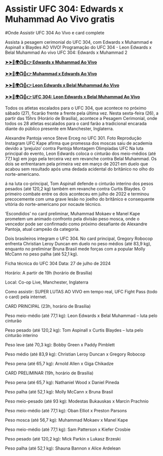 # Assistir UFC 304: Edwards x Muhammad Ao Vivo gratis

#Onde Assistir UFC 304 Ao Vivo e card complete

Assista à pesagem cerimonial do UFC 304, com Edwards x Muhammad e Aspinall x Blaydes AO VIVO! Programação do UFC 304 - Leon Edwards x Belal Muhammad Ao vivo UFC 304: Edwards x Muhammad 2

**[➤➤🔴🌍📺📱👉 Edwards x Muhammad Ao Vivo](https://cutt.ly/0elpHBe8)**

**[➤➤🔴🌍📺📱👉 Muhammad x Edwards Ao Vivo](https://cutt.ly/0elpHBe8)**

**[➤➤🔴🌍📺📱👉 Leon Edwards x Belal Muhammad Ao Vivo](https://cutt.ly/0elpHBe8)**

**[➤➤🔴🌍📺📱👉 UFC 304: Leon Edwards x Belal Muhammad Ao Vivo](https://cutt.ly/0elpHBe8)**

Todos os atletas escalados para o UFC 304, que acontece no próximo sábado (27), ficarão frente a frente pela última vez. Nesta sexta-feira (26), a partir das 15hrs (Horário de Brasília), acontece a Pesagem Cerimonial, onde todos os 28 atletas escalados para o card farão a tradicional encarada diante do público presente em Manchester, Inglaterra.

Alexandre Pantoja vence Steve Erceg no UFC 301. Foto Reprodução Instagram UFC Kape afirma que promessa dos moscas saiu de academia devido a ‘prejuízo’ contra Pantoja Montagem Olimpíadas UFC Na luta principal do evento, Leon Edwards coloca o cinturão dos meio-médios (até 77,1 kg) em jogo pela terceira vez em revanche contra Belal Muhammad. Os dois se enfrentaram pela primeira vez em março de 2021 em duelo que acabou sem resultado após uma dedada acidental do britânico no olho do norte-americano.

á na luta co-principal, Tom Aspinall defende o cinturão interino dos pesos pesados (até 120,2 kg) também em revanche contra Curtis Blaydes. O primeiro combate entre os dois aconteceu em julho de 2022 e terminou precocemente com uma grave lesão no joelho do britânico e consequente vitória do norte-americano por nocaute técnico.

‘Escondidos’ no card preliminar, Muhammad Mokaev e Manel Kape prometem um animado confronto pela divisão peso mosca, onde o vencedor pode ser confirmado como próximo desafiante de Alexandre Pantoja, atual campeão da categoria.

Dois brasileiros integram o UFC 304. No card principal, Gregory Robocop enfrenta Christian Leroy Duncan em duelo no peso médios (até 83,9 kg), enquanto no preliminar Bruna Brasil mede forças com a popular Molly McCann no peso palha (até 52,1 kg).

Ficha técnica do UFC 304 Data: 27 de julho de 2024

Horário: A partir de 19h (horário de Brasília)

Local: Co-op Live, Manchester, Inglaterra

Como assistir: SUPER LUTAS AO VIVO em tempo real, UFC Fight Pass (todo o card) pela internet.

CARD PRINCIPAL (23h, horário de Brasília)

Peso meio-médio (até 77,1 kg): Leon Edwards x Belal Muhammad – luta pelo cinturão

Peso pesado (até 120,2 kg): Tom Aspinall x Curtis Blaydes – luta pelo cinturão interino

Peso leve (até 70,3 kg): Bobby Green x Paddy Pimblett

Peso médio (até 83,9 kg): Christian Leroy Duncan x Gregory Robocop

Peso pena (até 65,7 kg): Arnold Allen x Giga Chikadze

CARD PRELIMINAR (19h, horário de Brasília)

Peso pena (até 65,7 kg): Nathaniel Wood x Daniel Pineda

Peso palha (até 52,1 kg): Molly McCann x Bruna Brasil

Peso meio-pesado (até 93 kg): Modestas Bukauskas x Marcin Prachnio

Peso meio-médio (até 77,1 kg): Oban Elliot x Preston Parsons

Peso mosca (até 56,7 kg): Muhammad Mokaev x Manel Kape

Peso meio-médio (até 77,1 kg): Sam Patterson x Kiefer Crosbie

Peso pesado (até 120,2 kg): Mick Parkin x Lukasz Brzeski

Peso palha (até 52,1 kg): Shauna Bannon x Alice Ardelean
